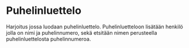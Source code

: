 # Puhelinluettelo
Harjoitus jossa luodaan puhelinluettelo. Puhelinluetteloon lisätään henkilö jolla on nimi ja puhelinnumero, sekä etsitään nimen perusteella puhelinluettelosta puhelinnumeroa.
